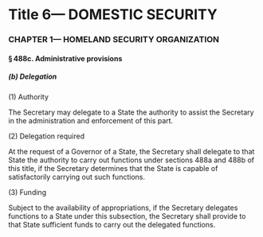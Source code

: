 
# Title 6— DOMESTIC SECURITY
### CHAPTER 1— HOMELAND SECURITY ORGANIZATION
#### § 488c. Administrative provisions
##### (b) Delegation

(1) Authority

The Secretary may delegate to a State the authority to assist the Secretary in the administration and enforcement of this part.

(2) Delegation required

At the request of a Governor of a State, the Secretary shall delegate to that State the authority to carry out functions under sections 488a and 488b of this title, if the Secretary determines that the State is capable of satisfactorily carrying out such functions.

(3) Funding

Subject to the availability of appropriations, if the Secretary delegates functions to a State under this subsection, the Secretary shall provide to that State sufficient funds to carry out the delegated functions.
